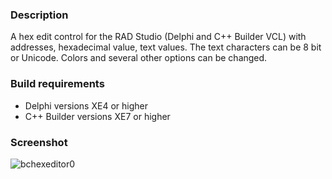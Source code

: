 <h3>Description</h3>

A hex edit control for the RAD Studio (Delphi and C++ Builder VCL) with addresses, hexadecimal value, text values. The text characters can be 8 bit or Unicode. Colors and several other options can be changed.

<h3>Build requirements</h3>

* Delphi versions XE4 or higher
* C++ Builder versions XE7 or higher

<h3>Screenshot</h3>

![bchexeditor0](http://www.mysqlfront.de/bonecode/BCH.png)
